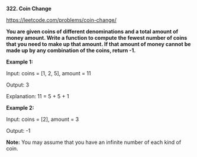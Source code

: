 **322. Coin Change**

https://leetcode.com/problems/coin-change/

**You are given coins of different denominations and a total amount of money amount. Write a function to compute the fewest number of coins that you need to make up that amount. If that amount of money cannot be made up by any combination of the coins, return -1.**

**Example 1:**

Input: coins = [1, 2, 5], amount = 11

Output: 3 

Explanation: 11 = 5 + 5 + 1

**Example 2:**

Input: coins = [2], amount = 3

Output: -1

**Note:**
You may assume that you have an infinite number of each kind of coin.